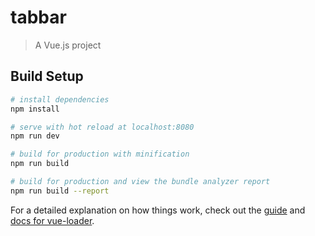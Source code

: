 # tabbar

> A Vue.js project

## Build Setup

``` bash
# install dependencies
npm install

# serve with hot reload at localhost:8080
npm run dev

# build for production with minification
npm run build

# build for production and view the bundle analyzer report
npm run build --report
```

For a detailed explanation on how things work, check out the [guide](http://vuejs-templates.github.io/webpack/) and [docs for vue-loader](http://vuejs.github.io/vue-loader).


<!-- <div class="tab-bur-item">
        <img src="./assets/img/tabbar/home.svg" alt="" />
        <div>首页</div>
      </div>
      <div class="tab-bur-item">
        <img src="./assets/img/tabbar/category.svg" alt="" />
        <div>分类</div>
      </div>
      <div class="tab-bur-item">
        <img src="./assets/img/tabbar/shopcart.svg" alt="" />
        <div>购物车</div>
      </div>
      <div class="tab-bur-item">
        <img src="./assets/img/tabbar/profile.svg" alt="" />
        <div>我的</div>
      </div> -->
